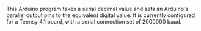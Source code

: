 This Arduino program takes a serial decimal value and sets an Arduino's parallel output pins to the equivalent digital value.
It is currently configured for a Teensy 4.1 board, with a serial connection set of 2000000 baud.
